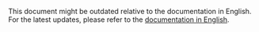 This document might be outdated relative to the documentation in English. For the latest updates, please refer to the <a href='{{ page.url | replace: "en/", "en/" }}'>documentation in English</a>.
